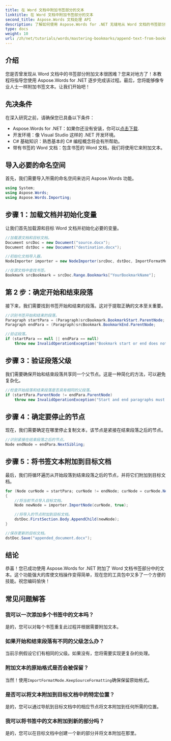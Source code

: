 ```yaml
---
title: 在 Word 文档中附加书签部分的文本
linktitle: 在 Word 文档中附加书签部分的文本
second_title: Aspose.Words 文档处理 API
description: 了解如何使用 Aspose.Words for .NET 无缝地从 Word 文档的书签部分附加文本。这是分步教程。
type: docs
weight: 10
url: /zh/net/tutorials/words/mastering-bookmarks/append-text-from-bookmarked-sections/
---
```

## 介绍

您是否曾发现从 Word 文档中的书签部分附加文本很困难？您来对地方了！本教程将指导您使用 Aspose.Words for .NET 逐步完成该过程。最后，您将能够像专业人士一样附加书签文本。让我们开始吧！

## 先决条件

在深入研究之前，请确保您已具备以下条件：

-  Aspose.Words for .NET：如果你还没有安装，你可以[点击下载](https://releases.aspose.com/words/net/).
- 开发环境：像 Visual Studio 这样的 .NET 开发环境。
- C# 基础知识：熟悉基本的 C# 编程概念将会有所帮助。
- 带有书签的 Word 文档：包含书签的 Word 文档，我们将使用它来附加文本。

## 导入必要的命名空间

首先，我们需要导入所需的命名空间来访问 Aspose.Words 功能。

```csharp
using System;
using Aspose.Words;
using Aspose.Words.Importing;
```

## 步骤 1：加载文档并初始化变量

让我们首先加载源和目标 Word 文档并初始化必要的变量。

```csharp
//加载源文档和目标文档。
Document srcDoc = new Document("source.docx");
Document dstDoc = new Document("destination.docx");

//初始化文档导入器。
NodeImporter importer = new NodeImporter(srcDoc, dstDoc, ImportFormatMode.KeepSourceFormatting);

//在源文档中查找书签。
Bookmark srcBookmark = srcDoc.Range.Bookmarks["YourBookmarkName"];
```

## 第 2 步：确定开始和结束段落

接下来，我们需要找到书签开始和结束的段落。这对于提取正确的文本至关重要。

```csharp
//识别书签开始和结束的段落。
Paragraph startPara = (Paragraph)srcBookmark.BookmarkStart.ParentNode;
Paragraph endPara = (Paragraph)srcBookmark.BookmarkEnd.ParentNode;

//验证段落。
if (startPara == null || endPara == null)
    throw new InvalidOperationException("Bookmark start or end does not have a valid paragraph parent.");
```

## 步骤 3：验证段落父级

我们需要确保开始和结束段落共享同一个父节点。这是一种简化的方法，可以避免复杂化。

```csharp
//检查开始段落和结束段落是否具有相同的父段落。
if (startPara.ParentNode != endPara.ParentNode)
    throw new InvalidOperationException("Start and end paragraphs must have the same parent.");
```

## 步骤 4：确定要停止的节点

现在，我们需要确定在哪里停止复制文本，该节点是紧接在结束段落之后的节点。

```csharp
//识别紧接在结束段落之后的节点。
Node endNode = endPara.NextSibling;
```

## 步骤 5：将书签文本附加到目标文档

最后，我们将循环遍历从开始段落到结束段落之后的节点，并将它们附加到目标文档。

```csharp
for (Node curNode = startPara; curNode != endNode; curNode = curNode.NextSibling)
{
    //将当前节点导入目标文档。
    Node newNode = importer.ImportNode(curNode, true);

    //将导入的节点附加到目标文档。
    dstDoc.FirstSection.Body.AppendChild(newNode);
}

//保存更新的目标文档。
dstDoc.Save("appended_document.docx");
```

## 结论

恭喜！您已成功使用 Aspose.Words for .NET 附加了 Word 文档书签部分中的文本。这个功能强大的库使文档操作变得简单，现在您的工具包中又多了一个方便的技能。祝您编码愉快！

## 常见问题解答

### 我可以一次添加多个书签中的文本吗？
是的，您可以对每个书签重复此过程并根据需要附加文本。

### 如果开始和结束段落有不同的父级怎么办？
当前示例假设它们有相同的父级。如果没有，您将需要实现更复杂的处理。

### 附加文本的原始格式是否会被保留？
当然！使用`ImportFormatMode.KeepSourceFormatting`确保保留原始格式。

### 是否可以将文本附加到目标文档中的特定位置？
是的，您可以通过导航到目标文档中的相应节点将文本附加到任何所需的位置。

### 我可以将书签中的文本附加到新的部分吗？
是的，您可以在目标文档中创建一个新的部分并将文本附加在那里。